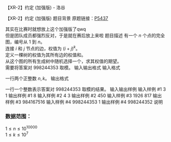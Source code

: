 



【XR-2】约定 (加强版) - 洛谷














【XR-2】约定 (加强版)
题目背景
原题链接：[P5437](https://www.luogu.org/problemnew/show/P5437)

其实在比赛时就想放上这个加强版了qwq    
但是团队成员都强烈反对，于是就在赛后放上来啦
题目描述
有一个 $n$ 个点的完全图，编号从 $1$ 到 $n$。  
连接 $i$ 和 $j$ 节点的边，权值为 $(i+j)^k$。  
定义一棵树的权值为其所有边的权值和。  
从这个图的所有生成树中随机选择一个，求其权值的期望。  
需要将答案对 $998244353$ 取模。
输入输出格式
输入格式

一行两个正整数 $n,k$。
输出格式

一行一个整数表示答案对 $998244353$ 取模的结果。
输入输出样例
输入样例 #1
3 1
输出样例 #1
8
输入样例 #2
4 3
输出样例 #2
450
输入样例 #3
1926 817
输出样例 #3
984167516
输入样例 #4
998244353 1
输出样例 #4
998244352
说明
### 数据范围：   
$1\le n \le 10^{10000}$  
$1\le k \le 10^7$







